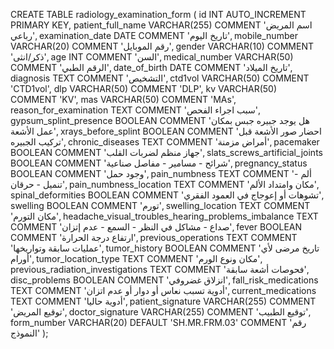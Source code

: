 CREATE TABLE radiology_examination_form (
    id INT AUTO_INCREMENT PRIMARY KEY,
    patient_full_name VARCHAR(255) COMMENT 'اسم المريض رباعي',
    examination_date DATE COMMENT 'تاريخ اليوم',
    mobile_number VARCHAR(20) COMMENT 'رقم الموبايل',
    gender VARCHAR(10) COMMENT 'ذكر/انثى',
    age INT COMMENT 'السن',
    medical_number VARCHAR(50) COMMENT 'الرقم الطبي',
    date_of_birth DATE COMMENT 'تاريخ الميلاد',
    diagnosis TEXT COMMENT 'التشخيص',
    ctd1vol VARCHAR(50) COMMENT 'CTD1vol',
    dlp VARCHAR(50) COMMENT 'DLP',
    kv VARCHAR(50) COMMENT 'KV',
    mas VARCHAR(50) COMMENT 'MAs',
    reason_for_examination TEXT COMMENT 'سبب اجراء الفحص',
    gypsum_splint_presence BOOLEAN COMMENT 'هل يوجد جبيره جبس بمكان عمل الأشعة',
    xrays_before_splint BOOLEAN COMMENT 'احضار صور الأشعة قبل تركيب الجبيره',
    chronic_diseases TEXT COMMENT 'أمراض مزمنة',
    pacemaker BOOLEAN COMMENT 'جهاز منظم لضربات القلب',
    slats_screws_artificial_joints BOOLEAN COMMENT 'شرائح - مسامير - مفاصل صناعية',
    pregnancy_status BOOLEAN COMMENT 'وجود حمل',
    pain_numbness TEXT COMMENT 'ألم - تنميل - حرقان',
    pain_numbness_location TEXT COMMENT 'مكان وامتداد الألم',
    spinal_deformities BOOLEAN COMMENT 'تشوهات أو إعوجاج في العمود الفقري',
    swelling BOOLEAN COMMENT 'تورم',
    swelling_location TEXT COMMENT 'مكان التورم',
    headache_visual_troubles_hearing_problems_imbalance TEXT COMMENT 'صداع - مشاكل في النظر - السمع - عدم إتزان',
    fever BOOLEAN COMMENT 'ارتفاع درجة الحرارة',
    previous_operations TEXT COMMENT 'عمليات سابقة وتواريخها',
    tumor_history BOOLEAN COMMENT 'تاريخ مرضى لأي أورام',
    tumor_location_type TEXT COMMENT 'مكان ونوع الورم',
    previous_radiation_investigations TEXT COMMENT 'فحوصات أشعة سابقة',
    disc_problems BOOLEAN COMMENT 'انزلاق غضروفي',
    fall_risk_medications TEXT COMMENT 'أدوية تسبب نعاس أو دوار أو عدم اتزان',
    current_medications TEXT COMMENT 'أدوية حاليا',
    patient_signature VARCHAR(255) COMMENT 'توقيع المريض',
    doctor_signature VARCHAR(255) COMMENT 'توقيع الطبيب',
    form_number VARCHAR(20) DEFAULT 'SH.MR.FRM.03' COMMENT 'رقم النموذج'
);